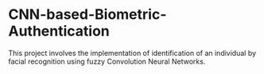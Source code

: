 # CNN-based-Biometric-Authentication
This project involves the implementation of identification of an individual by facial recognition  using fuzzy Convolution Neural Networks.
